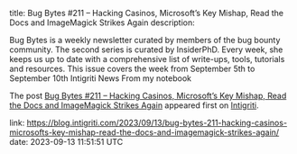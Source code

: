 title: Bug Bytes #211 – Hacking Casinos, Microsoft’s Key Mishap, Read the Docs and ImageMagick Strikes Again
description: <p>Bug Bytes is a weekly newsletter curated by members of the bug bounty community. The second series is curated by InsiderPhD. Every week, she keeps us up to date with a comprehensive list of write-ups, tools, tutorials and resources. This issue covers the week from September 5th to September 10th Intigriti News From my notebook</p> <p>The post <a href="https://blog.intigriti.com/2023/09/13/bug-bytes-211-hacking-casinos-microsofts-key-mishap-read-the-docs-and-imagemagick-strikes-again/" rel="nofollow">Bug Bytes #211 &#8211; Hacking Casinos, Microsoft&#8217;s Key Mishap, Read the Docs and ImageMagick Strikes Again</a> appeared first on <a href="https://blog.intigriti.com" rel="nofollow">Intigriti</a>.</p>
link: https://blog.intigriti.com/2023/09/13/bug-bytes-211-hacking-casinos-microsofts-key-mishap-read-the-docs-and-imagemagick-strikes-again/
date: 2023-09-13 11:51:51 UTC